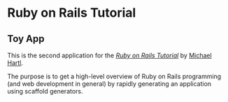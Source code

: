 # Ruby on Rails Tutorial

## Toy App

This is the second application for the
[*Ruby on Rails Tutorial*](http://www.railstutorial.org/)
by [Michael Hartl](http://www.michaelhartl.com/).

The purpose is to get a high-level overview of Ruby on Rails programming (and web development in general) by rapidly generating an application using scaffold generators.
